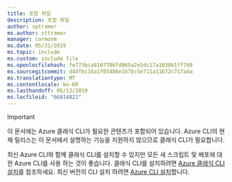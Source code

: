 ```yaml
---
title: 포함 파일
description: 포함 파일
author: sptramer
ms.author: sttramer
manager: carmonm
ms.date: 05/31/2019
ms.topic: include
ms.custom: include file
ms.openlocfilehash: fe773bca8107706fd065a2e5dc17a1030b1ff7d8
ms.sourcegitcommit: d4dfbc34a1f03488e1b7bc5e711a11b72c717ada
ms.translationtype: MT
ms.contentlocale: ko-KR
ms.lasthandoff: 06/13/2019
ms.locfileid: "66814822"
---
```

> [!IMPORTANT]
> 이 문서에는 Azure 클래식 CLI가 필요한 콘텐츠가 포함되어 있습니다. Azure CLI의 현재 릴리스는 이 문서에서 설명하는 기능을 지원하지 않으므로 클래식 CLI가 필요합니다. 
> 
> 최신 Azure CLI와 함께 클래식 CLI를 설치할 수 있지만 모든 새 스크립트 및 배포에 대한 Azure CLI를 사용 하는 것이 좋습니다.
> 클래식 CLI를 설치하려면 [Azure 클래식 CLI 설치](/cli/azure/install-classic-cli)를 참조하세요. 
> 최신 버전의 CLI 설치 하려면 [Azure CLI 설치](/cli/azure/install-azure-cli)합니다.

